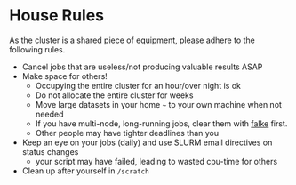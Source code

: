 # House Rules
As the cluster is a shared piece of equipment, please adhere to the following rules.

 - Cancel jobs that are useless/not producing valuable results ASAP
 - Make space for others!
    - Occupying the entire cluster for an hour/over night is ok
    - Do not allocate the entire cluster for weeks
    - Move large datasets in your home `~` to your own machine when not needed 
    - If you have multi-node, long-running jobs, clear them with [falke](mailto:falkeboc@cs.aau.dk) first.
    - Other people may have tighter deadlines than you
 - Keep an eye on your jobs (daily) and use SLURM email directives on status changes
    - your script may have failed, leading to wasted cpu-time for others
 - Clean up after yourself in `/scratch`

